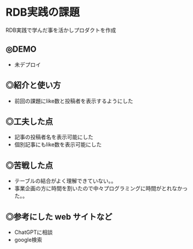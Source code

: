 # RDB実践の課題

RDB実践で学んだ事を活かしプロダクトを作成

## ◎DEMO

- 未デプロイ

## ◎紹介と使い方

- 前回の課題にlike数と投稿者を表示するようにした

## ◎工夫した点

- 記事の投稿者名を表示可能にした
- 個別記事にもlike数を表示可能にした

## ◎苦戦した点

- テーブルの結合がよく理解できていない。。
- 事業企画の方に時間を割いたので中々プログラミングに時間がとれなかった。。

## ◎参考にした web サイトなど

- ChatGPTに相談
- google検索